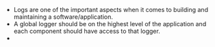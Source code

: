 - Logs are one of the important aspects when it comes to building and maintaining a software/application.
- A global logger should be on the highest level of the application and each component should have access to that logger.
-
